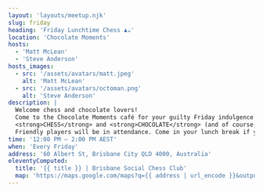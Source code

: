 ```yaml
---
layout: 'layouts/meetup.njk'
slug: friday
heading: 'Friday Lunchtime Chess ♟️☕'
location: 'Chocolate Moments'
hosts:
  - 'Matt McLean'
  - 'Steve Anderson'
hosts_images:
  - src: '/assets/avatars/matt.jpeg'
    alt: 'Matt McLean'
  - src: '/assets/avatars/octoman.png'
    alt: 'Steve Anderson'
description: |
  Welcome chess and chocolate lovers!
  Come to the Chocolate Moments café for your guilty Friday indulgence of your two vices / virtues:
  <strong>CHESS</strong> and <strong>CHOCOLATE</strong> (and of course, coffee).
  Friendly players will be in attendance. Come in your lunch break if you work in the city.
time: '12:00 PM – 2:00 PM AEST'
when: 'Every Friday'
address: '60 Albert St, Brisbane City QLD 4000, Australia'
eleventyComputed:
  title: '{{ title }} | Brisbane Social Chess Club'
  map: 'https://maps.google.com/maps?q={{ address | url_encode }}&output=embed'
---
```


